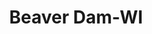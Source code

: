 ---
title: Beaver Dam-WI
slug: beaver-dam-wi
f_state:
- cms/state/wisconsin.md
f_locations:
- cms/payday-loan/cash-today-8800.md
- cms/payday-loan/check-advance-10375.md
- cms/payday-loan/check-advance-10385.md
- cms/payday-loan/check-into-cash-12934.md
- cms/payday-loan/check-into-cash-12944.md
- cms/payday-loan/check-into-cash-wisconsin-llc-13741.md
- cms/payday-loan/national-cash-advance-22731.md
- cms/payday-loan/national-check-consultants-22775.md
- cms/payday-loan/payday-loan-store-23991.md
- cms/payday-loan/speedy-loan-26832.md
updated-on: '2024-05-30T13:41:28.615Z'
created-on: '2024-05-30T13:41:28.615Z'
published-on: '2024-05-30T13:54:32.469Z'
f_city: Beaver Dam
layout: '[city].html'
tags: city
---